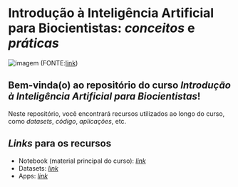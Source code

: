 # Introdução à Inteligência Artificial para Biocientistas: *conceitos* e *práticas*

![imagem](https://i.sstatic.net/qd5rF.jpgw=0.5)
(FONTE:[link](https://datascience.stackexchange.com/questions/12851/how-do-you-visualize-neural-network-architectures))

## Bem-vinda(o) ao repositório do curso *Introdução à Inteligência Artificial para Biocientistas*!

Neste repositório, você encontrará recursos utilizados ao longo do curso, como *datasets*, *código*, *aplicações*, etc.

## *Links* para os recursos

- Notebook (material principal do curso): [*link*]()
- Datasets: [*link*]()
- Apps: [*link*]()
